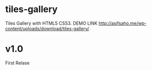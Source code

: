 tiles-gallery
=============

Tiles Gallery with HTML5 CSS3.
DEMO LINK http://asifsaho.me/wp-content/uploads/download/tiles-gallery/


v1.0
=============
First Relase
